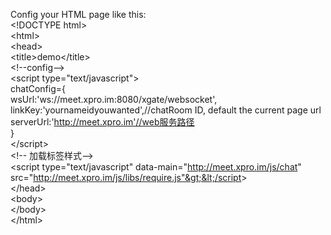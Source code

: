 Config your HTML page like this:  
&lt;!DOCTYPE html&gt;  
&lt;html&gt;  
  &lt;head&gt;  
    &lt;title&gt;demo&lt;/title&gt;  
    &lt;!--config--&gt;  
    &lt;script type="text/javascript"&gt;   
        chatConfig={  
          wsUrl:'ws://meet.xpro.im:8080/xgate/websocket',  
          linkKey:'yournameidyouwanted',//chatRoom ID, default the current page url    
          serverUrl:'http://meet.xpro.im'//web服务路径  
        }   
    &lt;/script&gt;   
    &lt;!-- 加载标签样式--&gt;  
    &lt;script type="text/javascript" data-main="http://meet.xpro.im/js/chat" src="http://meet.xpro.im/js/libs/require.js"&gt;&lt;/script&gt;   
  &lt;/head&gt;  
  &lt;body&gt;    
  &lt;/body&gt;  
&lt;/html&gt;  


